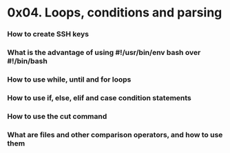 # 0x04. Loops, conditions and parsing #
### How to create SSH keys
### What is the advantage of using #!/usr/bin/env bash over #!/bin/bash
### How to use while, until and for loops
### How to use if, else, elif and case condition statements
### How to use the cut command
### What are files and other comparison operators, and how to use them
